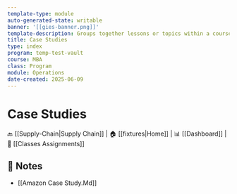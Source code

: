 ```yaml
---
template-type: module
auto-generated-state: writable
banner: '[[gies-banner.png]]'
template-description: Groups together lessons or topics within a course.
title: Case Studies
type: index
program: temp-test-vault
course: MBA
class: Program
module: Operations
date-created: 2025-06-09
---
```


# Case Studies



🔙 [[Supply-Chain|Supply Chain]] | 🏠 [[fixtures|Home]] | 📊 [[Dashboard]] | 📝 [[Classes Assignments]]



## 📄 Notes

- [[Amazon Case Study.Md]]

